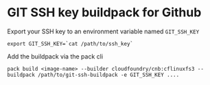 # GIT SSH key buildpack for Github

Export your SSH key to an environment variable named `GIT_SSH_KEY`

```
export GIT_SSH_KEY=`cat /path/to/ssh_key`
```

Add the buildpack via the pack cli

```
pack build <image-name> --builder cloudfoundry/cnb:cflinuxfs3 --buildpack /path/to/git-ssh-buildpack -e GIT_SSH_KEY ....
```

